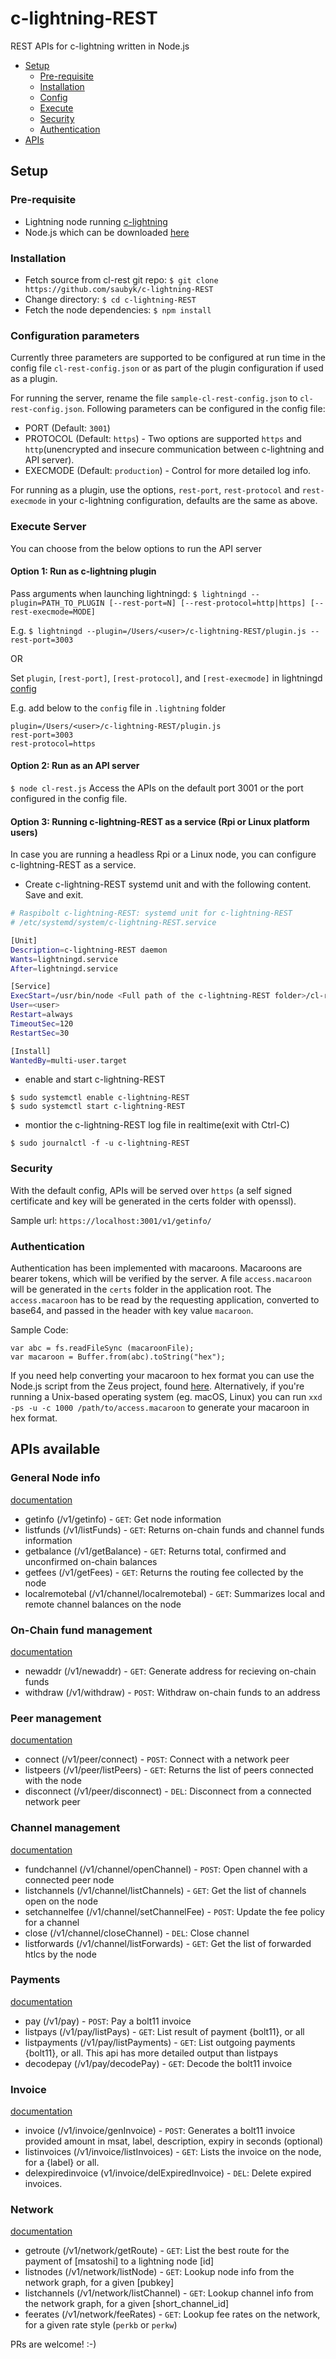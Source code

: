 # c-lightning-REST
REST APIs for c-lightning written in Node.js

* [Setup](#setup)
    * [Pre-requisite](#prereq)
    * [Installation](#install)
    * [Config](#config)
    * [Execute](#exec)
    * [Security](#sec)
    * [Authentication](#auth)
* [APIs](#apis)

## <a name="setup"></a>Setup
### <a name="prereq"></a>Pre-requisite
* Lightning node running [c-lightning](https://github.com/ElementsProject/lightning)
* Node.js which can be downloaded [here](https://nodejs.org/en/download/)

### <a name="install"></a>Installation
- Fetch source from cl-rest git repo:
`$ git clone https://github.com/saubyk/c-lightning-REST`
- Change directory:
`$ cd c-lightning-REST`
- Fetch the node dependencies:
`$ npm install`

### <a name="config"></a>Configuration parameters
Currently three parameters are supported to be configured at run time in the config file `cl-rest-config.json` or as part of the plugin configuration if used as a plugin.

For running the server, rename the file `sample-cl-rest-config.json` to `cl-rest-config.json`. Following parameters can be configured in the config file:
- PORT (Default: `3001`)
- PROTOCOL (Default: `https`) - Two options are supported `https` and `http`(unencrypted and insecure communication between c-lightning and API server).
- EXECMODE (Default: `production`) - Control for more detailed log info.

For running as a plugin, use the options, `rest-port`, `rest-protocol` and `rest-execmode` in your c-lightning configuration, defaults are the same as above.

### <a name="exec"></a>Execute Server
You can choose from the below options to run the API server
#### Option 1: Run as c-lightning plugin
Pass arguments when launching lightningd:
`$ lightningd --plugin=PATH_TO_PLUGIN [--rest-port=N] [--rest-protocol=http|https] [--rest-execmode=MODE]`

E.g. `$ lightningd --plugin=/Users/<user>/c-lightning-REST/plugin.js --rest-port=3003`

OR

Set `plugin`, `[rest-port]`, `[rest-protocol]`, and `[rest-execmode]` in lightningd [config](https://github.com/ElementsProject/lightning/blob/master/doc/lightningd-config.5.md)

E.g. add below to the `config` file in `.lightning` folder
```
plugin=/Users/<user>/c-lightning-REST/plugin.js
rest-port=3003
rest-protocol=https
```
#### Option 2: Run as an API server
`$ node cl-rest.js`
Access the APIs on the default port 3001 or the port configured in the config file.

#### Option 3: Running c-lightning-REST as a service (Rpi or Linux platform users)
In case you are running a headless Rpi or a Linux node, you can configure c-lightning-REST as a service.

* Create c-lightning-REST systemd unit and with the following content. Save and exit.
```bash
# Raspibolt c-lightning-REST: systemd unit for c-lightning-REST
# /etc/systemd/system/c-lightning-REST.service

[Unit]
Description=c-lightning-REST daemon
Wants=lightningd.service
After=lightningd.service

[Service]
ExecStart=/usr/bin/node <Full path of the c-lightning-REST folder>/cl-rest.js
User=<user>
Restart=always
TimeoutSec=120
RestartSec=30

[Install]
WantedBy=multi-user.target
```

* enable and start c-lightning-REST
```
$ sudo systemctl enable c-lightning-REST
$ sudo systemctl start c-lightning-REST
```
* montior the c-lightning-REST log file in realtime(exit with Ctrl-C)

`$ sudo journalctl -f -u c-lightning-REST`

### <a name="sec"></a>Security
With the default config, APIs will be served over `https` (a self signed certificate and key will be generated in the certs folder with openssl).

Sample url: `https://localhost:3001/v1/getinfo/`

### <a name="auth"></a>Authentication
Authentication has been implemented with macaroons. Macaroons are bearer tokens, which will be verified by the server.
A file `access.macaroon` will be generated in the `certs` folder in the application root.
The `access.macaroon` has to be read by the requesting application, converted to base64, and passed in the header with key value `macaroon`.

Sample Code:
 ```
 var abc = fs.readFileSync (macaroonFile);
 var macaroon = Buffer.from(abc).toString("hex");
 ```

If you need help converting your macaroon to hex format you can use the Node.js script from the Zeus project, found [here](https://github.com/ZeusLN/lnd-hex-macaroon-generator/). Alternatively, if you're running a Unix-based operating system (eg. macOS, Linux) you can run `xxd -ps -u -c 1000 /path/to/access.macaroon` to generate your macaroon in hex format.

## <a name="apis"></a>APIs available
### General Node info
[documentation](docs/generalnodeinfo.md)
- getinfo (/v1/getinfo) - `GET`: Get node information
- listfunds (/v1/listFunds) - `GET`: Returns on-chain funds and channel funds information
- getbalance (/v1/getBalance) - `GET`: Returns total, confirmed and unconfirmed on-chain balances
- getfees (/v1/getFees) - `GET`: Returns the routing fee collected by the node
- localremotebal (/v1/channel/localremotebal) - `GET`: Summarizes local and remote channel balances on the node
### On-Chain fund management
[documentation](docs/onchainfundmgmt.md)
- newaddr (/v1/newaddr) - `GET`: Generate address for recieving on-chain funds
- withdraw (/v1/withdraw) - `POST`: Withdraw on-chain funds to an address
### Peer management
[documentation](docs/peermgmt.md)
- connect (/v1/peer/connect) - `POST`: Connect with a network peer
- listpeers (/v1/peer/listPeers) - `GET`: Returns the list of peers connected with the node
- disconnect (/v1/peer/disconnect) - `DEL`: Disconnect from a connected network peer
### Channel management
[documentation](docs/channelmgmt.md)
- fundchannel (/v1/channel/openChannel) - `POST`: Open channel with a connected peer node
- listchannels (/v1/channel/listChannels) - `GET`: Get the list of channels open on the node
- setchannelfee (/v1/channel/setChannelFee) - `POST`: Update the fee policy for a channel
- close (/v1/channel/closeChannel) - `DEL`: Close channel
- listforwards (/v1/channel/listForwards) - `GET`: Get the list of forwarded htlcs by the node
### Payments
[documentation](docs/payments.md)
- pay (/v1/pay) - `POST`: Pay a bolt11 invoice
- listpays (/v1/pay/listPays) - `GET`: List result of payment {bolt11}, or all
- listpayments (/v1/pay/listPayments) - `GET`: List outgoing payments {bolt11}, or all. This api has more detailed output than listpays
- decodepay (/v1/pay/decodePay) - `GET`: Decode the bolt11 invoice
### Invoice
[documentation](docs/invoice.md)
- invoice (/v1/invoice/genInvoice) - `POST`: Generates a bolt11 invoice provided amount in msat, label, description, expiry in seconds (optional)
- listinvoices (/v1/invoice/listInvoices) - `GET`: Lists the invoice on the node, for a {label} or all.
- delexpiredinvoice (v1/invoice/delExpiredInvoice) - `DEL`: Delete expired invoices.
### Network
[documentation](docs/network.md)
- getroute (/v1/network/getRoute) - `GET`: List the best route for the payment of [msatoshi] to a lightning node [id]
- listnodes (/v1/network/listNode) - `GET`: Lookup node info from the network graph, for a given [pubkey]
- listchannels (/v1/network/listChannel) - `GET`: Lookup channel info from the network graph, for a given [short_channel_id]
- feerates (/v1/network/feeRates) - `GET`: Lookup fee rates on the network, for a given rate style (`perkb` or `perkw`)

PRs are welcome! :-)
